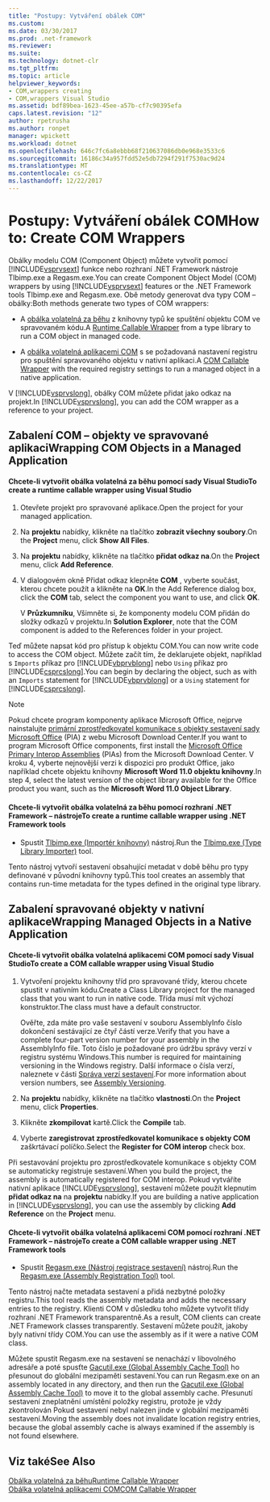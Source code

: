 ```yaml
---
title: "Postupy: Vytváření obálek COM"
ms.custom: 
ms.date: 03/30/2017
ms.prod: .net-framework
ms.reviewer: 
ms.suite: 
ms.technology: dotnet-clr
ms.tgt_pltfrm: 
ms.topic: article
helpviewer_keywords:
- COM,wrappers creating
- COM,wrappers Visual Studio
ms.assetid: bdf89bea-1623-45ee-a57b-cf7c90395efa
caps.latest.revision: "12"
author: rpetrusha
ms.author: ronpet
manager: wpickett
ms.workload: dotnet
ms.openlocfilehash: 646c7fc6a8ebbb68f210637086db0e968e3533c6
ms.sourcegitcommit: 16186c34a957fdd52e5db7294f291f7530ac9d24
ms.translationtype: MT
ms.contentlocale: cs-CZ
ms.lasthandoff: 12/22/2017
---
```

# <a name="how-to-create-com-wrappers"></a><span data-ttu-id="0ba99-102">Postupy: Vytváření obálek COM</span><span class="sxs-lookup"><span data-stu-id="0ba99-102">How to: Create COM Wrappers</span></span>
<span data-ttu-id="0ba99-103">Obálky modelu COM (Component Object) můžete vytvořit pomocí [!INCLUDE[vsprvsext](../../../includes/vsprvsext-md.md)] funkce nebo rozhraní .NET Framework nástroje Tlbimp.exe a Regasm.exe.</span><span class="sxs-lookup"><span data-stu-id="0ba99-103">You can create Component Object Model (COM) wrappers by using [!INCLUDE[vsprvsext](../../../includes/vsprvsext-md.md)] features or the .NET Framework tools Tlbimp.exe and Regasm.exe.</span></span> <span data-ttu-id="0ba99-104">Obě metody generovat dva typy COM – obálky:</span><span class="sxs-lookup"><span data-stu-id="0ba99-104">Both methods generate two types of COM wrappers:</span></span>  
  
-   <span data-ttu-id="0ba99-105">A [obálka volatelná za běhu](../../../docs/framework/interop/runtime-callable-wrapper.md) z knihovny typů ke spuštění objektu COM ve spravovaném kódu.</span><span class="sxs-lookup"><span data-stu-id="0ba99-105">A [Runtime Callable Wrapper](../../../docs/framework/interop/runtime-callable-wrapper.md) from a type library to run a COM object in managed code.</span></span>  
  
-   <span data-ttu-id="0ba99-106">A [obálka volatelná aplikacemi COM](../../../docs/framework/interop/com-callable-wrapper.md) s se požadovaná nastavení registru pro spuštění spravovaného objektu v nativní aplikaci.</span><span class="sxs-lookup"><span data-stu-id="0ba99-106">A [COM Callable Wrapper](../../../docs/framework/interop/com-callable-wrapper.md) with the required registry settings to run a managed object in a native application.</span></span>  
  
 <span data-ttu-id="0ba99-107">V [!INCLUDE[vsprvslong](../../../includes/vsprvslong-md.md)], obálky COM můžete přidat jako odkaz na projekt.</span><span class="sxs-lookup"><span data-stu-id="0ba99-107">In [!INCLUDE[vsprvslong](../../../includes/vsprvslong-md.md)], you can add the COM wrapper as a reference to your project.</span></span>  
  
## <a name="wrapping-com-objects-in-a-managed-application"></a><span data-ttu-id="0ba99-108">Zabalení COM – objekty ve spravované aplikaci</span><span class="sxs-lookup"><span data-stu-id="0ba99-108">Wrapping COM Objects in a Managed Application</span></span>  
  
#### <a name="to-create-a-runtime-callable-wrapper-using-visual-studio"></a><span data-ttu-id="0ba99-109">Chcete-li vytvořit obálka volatelná za běhu pomocí sady Visual Studio</span><span class="sxs-lookup"><span data-stu-id="0ba99-109">To create a runtime callable wrapper using Visual Studio</span></span>  
  
1.  <span data-ttu-id="0ba99-110">Otevřete projekt pro spravované aplikace.</span><span class="sxs-lookup"><span data-stu-id="0ba99-110">Open the project for your managed application.</span></span>  
  
2.  <span data-ttu-id="0ba99-111">Na **projektu** nabídky, klikněte na tlačítko **zobrazit všechny soubory**.</span><span class="sxs-lookup"><span data-stu-id="0ba99-111">On the **Project** menu, click **Show All Files**.</span></span>  
  
3.  <span data-ttu-id="0ba99-112">Na **projektu** nabídky, klikněte na tlačítko **přidat odkaz na**.</span><span class="sxs-lookup"><span data-stu-id="0ba99-112">On the **Project** menu, click **Add Reference**.</span></span>  
  
4.  <span data-ttu-id="0ba99-113">V dialogovém okně Přidat odkaz klepněte **COM** , vyberte součást, kterou chcete použít a klikněte na **OK**.</span><span class="sxs-lookup"><span data-stu-id="0ba99-113">In the Add Reference dialog box, click the **COM** tab, select the component you want to use, and click **OK**.</span></span>  
  
     <span data-ttu-id="0ba99-114">V **Průzkumníku**, Všimněte si, že komponenty modelu COM přidán do složky odkazů v projektu.</span><span class="sxs-lookup"><span data-stu-id="0ba99-114">In **Solution Explorer**, note that the COM component is added to the References folder in your project.</span></span>  
  
 <span data-ttu-id="0ba99-115">Teď můžete napsat kód pro přístup k objektu COM.</span><span class="sxs-lookup"><span data-stu-id="0ba99-115">You can now write code to access the COM object.</span></span> <span data-ttu-id="0ba99-116">Můžete začít tím, že deklarujete objekt, například s `Imports` příkaz pro [!INCLUDE[vbprvblong](../../../includes/vbprvblong-md.md)] nebo `Using` příkaz pro [!INCLUDE[csprcslong](../../../includes/csprcslong-md.md)].</span><span class="sxs-lookup"><span data-stu-id="0ba99-116">You can begin by declaring the object, such as with an `Imports` statement for [!INCLUDE[vbprvblong](../../../includes/vbprvblong-md.md)] or a `Using` statement for [!INCLUDE[csprcslong](../../../includes/csprcslong-md.md)].</span></span>  
  
> [!NOTE]
>  <span data-ttu-id="0ba99-117">Pokud chcete program komponenty aplikace Microsoft Office, nejprve nainstalujte [primární zprostředkovatel komunikace s objekty sestavení sady Microsoft Office](http://go.microsoft.com/fwlink/?LinkId=50479) (PIA) z webu Microsoft Download Center.</span><span class="sxs-lookup"><span data-stu-id="0ba99-117">If you want to program Microsoft Office components, first install the [Microsoft Office Primary Interop Assemblies](http://go.microsoft.com/fwlink/?LinkId=50479) (PIAs) from the Microsoft Download Center.</span></span> <span data-ttu-id="0ba99-118">V kroku 4, vyberte nejnovější verzi k dispozici pro produkt Office, jako například chcete objektu knihovny **Microsoft Word 11.0 objektu knihovny**.</span><span class="sxs-lookup"><span data-stu-id="0ba99-118">In step 4, select the latest version of the object library available for the Office product you want, such as the **Microsoft Word 11.0 Object Library**.</span></span>  
  
#### <a name="to-create-a-runtime-callable-wrapper-using-net-framework-tools"></a><span data-ttu-id="0ba99-119">Chcete-li vytvořit obálka volatelná za běhu pomocí rozhraní .NET Framework – nástroje</span><span class="sxs-lookup"><span data-stu-id="0ba99-119">To create a runtime callable wrapper using .NET Framework tools</span></span>  
  
-   <span data-ttu-id="0ba99-120">Spustit [Tlbimp.exe (Importér knihovny)](../../../docs/framework/tools/tlbimp-exe-type-library-importer.md) nástroj.</span><span class="sxs-lookup"><span data-stu-id="0ba99-120">Run the [Tlbimp.exe (Type Library Importer)](../../../docs/framework/tools/tlbimp-exe-type-library-importer.md) tool.</span></span>  
  
 <span data-ttu-id="0ba99-121">Tento nástroj vytvoří sestavení obsahující metadat v době běhu pro typy definované v původní knihovny typů.</span><span class="sxs-lookup"><span data-stu-id="0ba99-121">This tool creates an assembly that contains run-time metadata for the types defined in the original type library.</span></span>  
  
## <a name="wrapping-managed-objects-in-a-native-application"></a><span data-ttu-id="0ba99-122">Zabalení spravované objekty v nativní aplikace</span><span class="sxs-lookup"><span data-stu-id="0ba99-122">Wrapping Managed Objects in a Native Application</span></span>  
  
#### <a name="to-create-a-com-callable-wrapper-using-visual-studio"></a><span data-ttu-id="0ba99-123">Chcete-li vytvořit obálka volatelná aplikacemi COM pomocí sady Visual Studio</span><span class="sxs-lookup"><span data-stu-id="0ba99-123">To create a COM callable wrapper using Visual Studio</span></span>  
  
1.  <span data-ttu-id="0ba99-124">Vytvoření projektu knihovny tříd pro spravované třídy, kterou chcete spustit v nativním kódu.</span><span class="sxs-lookup"><span data-stu-id="0ba99-124">Create a Class Library project for the managed class that you want to run in native code.</span></span> <span data-ttu-id="0ba99-125">Třída musí mít výchozí konstruktor.</span><span class="sxs-lookup"><span data-stu-id="0ba99-125">The class must have a default constructor.</span></span>  
  
     <span data-ttu-id="0ba99-126">Ověřte, zda máte pro vaše sestavení v souboru AssemblyInfo číslo dokončení sestávající ze čtyř částí verze.</span><span class="sxs-lookup"><span data-stu-id="0ba99-126">Verify that you have a complete four-part version number for your assembly in the AssemblyInfo file.</span></span> <span data-ttu-id="0ba99-127">Toto číslo je požadované pro údržbu správy verzí v registru systému Windows.</span><span class="sxs-lookup"><span data-stu-id="0ba99-127">This number is required for maintaining versioning in the Windows registry.</span></span> <span data-ttu-id="0ba99-128">Další informace o čísla verzí, naleznete v části [Správa verzí sestavení](../../../docs/framework/app-domains/assembly-versioning.md).</span><span class="sxs-lookup"><span data-stu-id="0ba99-128">For more information about version numbers, see [Assembly Versioning](../../../docs/framework/app-domains/assembly-versioning.md).</span></span>  
  
2.  <span data-ttu-id="0ba99-129">Na **projektu** nabídky, klikněte na tlačítko **vlastnosti**.</span><span class="sxs-lookup"><span data-stu-id="0ba99-129">On the **Project** menu, click **Properties**.</span></span>  
  
3.  <span data-ttu-id="0ba99-130">Klikněte **zkompilovat** kartě.</span><span class="sxs-lookup"><span data-stu-id="0ba99-130">Click the **Compile** tab.</span></span>  
  
4.  <span data-ttu-id="0ba99-131">Vyberte **zaregistrovat zprostředkovatel komunikace s objekty COM** zaškrtávací políčko.</span><span class="sxs-lookup"><span data-stu-id="0ba99-131">Select the **Register for COM interop** check box.</span></span>  
  
 <span data-ttu-id="0ba99-132">Při sestavování projektu pro zprostředkovatele komunikace s objekty COM se automaticky registruje sestavení.</span><span class="sxs-lookup"><span data-stu-id="0ba99-132">When you build the project, the assembly is automatically registered for COM interop.</span></span> <span data-ttu-id="0ba99-133">Pokud vytváříte nativní aplikace [!INCLUDE[vsprvslong](../../../includes/vsprvslong-md.md)], sestavení můžete použít klepnutím **přidat odkaz na** na **projektu** nabídky.</span><span class="sxs-lookup"><span data-stu-id="0ba99-133">If you are building a native application in [!INCLUDE[vsprvslong](../../../includes/vsprvslong-md.md)], you can use the assembly by clicking **Add Reference** on the **Project** menu.</span></span>  
  
#### <a name="to-create-a-com-callable-wrapper-using-net-framework-tools"></a><span data-ttu-id="0ba99-134">Chcete-li vytvořit obálka volatelná aplikacemi COM pomocí rozhraní .NET Framework – nástroje</span><span class="sxs-lookup"><span data-stu-id="0ba99-134">To create a COM callable wrapper using .NET Framework tools</span></span>  
  
-   <span data-ttu-id="0ba99-135">Spustit [Regasm.exe (Nástroj registrace sestavení)](../../../docs/framework/tools/regasm-exe-assembly-registration-tool.md) nástroj.</span><span class="sxs-lookup"><span data-stu-id="0ba99-135">Run the [Regasm.exe (Assembly Registration Tool)](../../../docs/framework/tools/regasm-exe-assembly-registration-tool.md) tool.</span></span>  
  
 <span data-ttu-id="0ba99-136">Tento nástroj načte metadata sestavení a přidá nezbytné položky registru.</span><span class="sxs-lookup"><span data-stu-id="0ba99-136">This tool reads the assembly metadata and adds the necessary entries to the registry.</span></span> <span data-ttu-id="0ba99-137">Klienti COM v důsledku toho můžete vytvořit třídy rozhraní .NET Framework transparentně.</span><span class="sxs-lookup"><span data-stu-id="0ba99-137">As a result, COM clients can create .NET Framework classes transparently.</span></span> <span data-ttu-id="0ba99-138">Sestavení můžete použít, jakoby byly nativní třídy COM.</span><span class="sxs-lookup"><span data-stu-id="0ba99-138">You can use the assembly as if it were a native COM class.</span></span>  
  
 <span data-ttu-id="0ba99-139">Můžete spustit Regasm.exe na sestavení se nenachází v libovolného adresáře a poté spusťte [Gacutil.exe (Global Assembly Cache Tool)](../../../docs/framework/tools/gacutil-exe-gac-tool.md) ho přesunout do globální mezipaměti sestavení.</span><span class="sxs-lookup"><span data-stu-id="0ba99-139">You can run Regasm.exe on an assembly located in any directory, and then run the [Gacutil.exe (Global Assembly Cache Tool)](../../../docs/framework/tools/gacutil-exe-gac-tool.md) to move it to the global assembly cache.</span></span> <span data-ttu-id="0ba99-140">Přesunutí sestavení zneplatnění umístění položky registru, protože je vždy zkontrolován Pokud sestavení nebyl nalezen jinde v globální mezipaměti sestavení.</span><span class="sxs-lookup"><span data-stu-id="0ba99-140">Moving the assembly does not invalidate location registry entries, because the global assembly cache is always examined if the assembly is not found elsewhere.</span></span>  
  
## <a name="see-also"></a><span data-ttu-id="0ba99-141">Viz také</span><span class="sxs-lookup"><span data-stu-id="0ba99-141">See Also</span></span>  
 [<span data-ttu-id="0ba99-142">Obálka volatelná za běhu</span><span class="sxs-lookup"><span data-stu-id="0ba99-142">Runtime Callable Wrapper</span></span>](../../../docs/framework/interop/runtime-callable-wrapper.md)  
 [<span data-ttu-id="0ba99-143">Obálka volatelná aplikacemi COM</span><span class="sxs-lookup"><span data-stu-id="0ba99-143">COM Callable Wrapper</span></span>](../../../docs/framework/interop/com-callable-wrapper.md)
